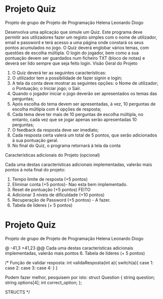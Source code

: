 # Projeto Quiz
 Projeto de grupo de Projeto de Programação
Helena Leonardo Diogo



Desenvolva uma aplicação que simule um Quiz. Este programa deve permitir aos 
utilizadores fazer um registo simples com o nome de utilizador, email e password e terá 
acesso a uma página onde constará os seus pontos acumulados no jogo. O Quiz deverá 
englobar vários temas, com questões de escolha múltipla. O login do jogador, bem como 
a sua pontuação devem ser guardados num ficheiro TXT (bloco de notas) e deverá ser 
lido sempre que seja feito login.
Visão Geral do Projeto
1. O Quiz deverá ter as seguintes características:
2. O utilizador tem a possibilidade de fazer signin e login;
3. A tela da conta deve mostrar as seguintes opções:
o Nome de utilizador;
o Pontuação;
o Iniciar jogo;
o Sair.
4. Quando o jogador iniciar o jogo deverão ser apresentados os temas das 
perguntas;
5. Após escolha do tema devem ser apresentadas, à vez, 10 perguntas de 
escolha múltipla com 4 opções de resposta;
6. Cada tema deve ter mais de 10 perguntas de escolha múltipla, no entanto, 
cada vez que se jogar apenas serão apresentadas 10 perguntas;
7. O feedback da resposta deve ser imediato;
8. Cada resposta certa valerá um total de 5 pontos, que serão adicionados à 
sua pontuação geral.
9. No final do Quiz, o programa retornará à tela da conta

Características adicionais do Projeto (opcional)

Cada uma destas características adicionais implementadas, valerão mais pontos 
à nota final do projeto:
1. Tempo limite de resposta (+5 pontos)
2. Eliminar conta (+5 pontos)- Nao esta bem implementado.
3. Reset de pontuação (+5 pontos) FEITO
4. Adicionar 3 níveis de dificuldade (+10 pontos)
5. Recuperação de Password (+5 pontos) - A fazer.
6. Tabela de líderes (+ 5 pontos)

 # Projeto Quiz
Projeto de grupo de Projeto de Programação
Helena Leonardo Diogo


@ -41,3 +41,23 @@ Cada uma destas características adicionais implementadas, valerão mais pontos
6. Tabela de líderes (+ 5 pontos)

 
/*
Função de validar resposta:
int validaResposta(int a){
    switch(a){
        case 1:
        case 2:
        case 3:
        case 4:
    }
}

Podem fazer melhor, pesquisem por isto:
struct Question {
    string question;
    string options[4];
    int correct_option;
};

STRUCTS
*/